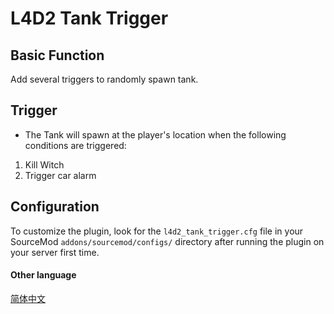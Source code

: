 # L4D2 Tank Trigger

## Basic Function

Add several triggers to randomly spawn tank.

## Trigger

* The Tank will spawn at the player's location when the following conditions are triggered:
1. Kill Witch
2. Trigger car alarm

## Configuration

To customize the plugin, look for the `l4d2_tank_trigger.cfg` file in your SourceMod `addons/sourcemod/configs/` directory after running the plugin on your server first time.

#### Other language

[简体中文](/l4d2_tank_trigger/README_CN.md)

